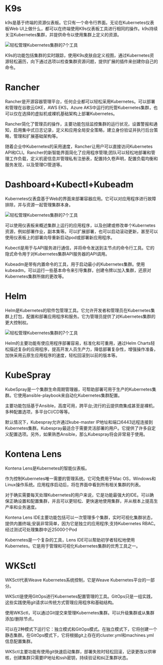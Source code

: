 # **K9s**

k9s是基于终端的资源仪表板。它只有一个命令行界面。无论在Kubernetes仪表板Web  UI上做什么，都可以在终端使用K9s仪表板工具进行相同的操作。k9s持续关注Kubernetes集群，并提供命令以使用集群上定义的资源。

![轻松管理Kubernetes集群的7个工具](https://s5.51cto.com/oss/202007/27/ae8f166ccd23271a547624e7802d4535.jpeg)

K9s的功能包括集群的实时跟踪，使用K9s皮肤自定义视图，通过Kubernetes资源轻松遍历，向下通过选项以检查集群资源问题，提供扩展的插件来创建你自己的命令。

# **Rancher**

Rancher是开源容器管理平台，任何企业都可以轻松采用Kubernetes。可以部署和管理在谷歌云GKE，AWS EKS，Azure  AKS中运行的托管Kubernetes集群，也可以仅在选择的虚拟机或裸机基础架构上部署Kubernetes。

Rancher简化了管理员的操作，主要功能包括监控集群的运行状况，设置警报和通知，启用集中式日志记录，定义和应用全局安全策略，建立身份验证并执行后台策略，管理和扩展基础架构等。

随着企业中Kubernetes的采用速度，Rancher让用户可以直接访问Kubernetes   API和CLI。Rancher的新智能界面简化了应用程序管理;团队可以轻松地部署和管理工作负载，定义机密信息并管理私有注册表，配置持久卷声明，配置负载均衡和服务发现，以及管理CI管道等。

# **Dashboard+Kubectl+Kubeadm**

Kubernetes仪表盘基于Web的界面来部署容器应用。它可以对应用程序进行故障排除，并与资源一起管理集群本身。

![轻松管理Kubernetes集群的7个工具](https://s2.51cto.com/oss/202007/27/a43f3b0b6b6094c9085674eb778e7a68.jpeg)

可以使用仪表板来概述集群上运行的应用程序，以及创建或修改单个Kubernetes资源，例如部署作业，副本集等。可以扩展部署，也可以启动滚动更新，甚至可以使用仪表板上的部署向导重新启动pod或部署新应用程序。

Kubectl是用于与API服务进行通信，并将命令发送到主节点的命令行工具。它的隐式命令用于对Kubernetes集群API服务器的API调用。

Kubeadm是带有内置命令的工具，用于启动最小的Kubernetes集群。使用kubeadm，可以运行一些基本命令来引导集群，创建令牌以加入集群，还原对Kubernetes集群所做的更改等。

# **Helm**

Helm是Kubernetes的软件包管理工具。它允许开发者和管理员在Kubernetes集群上打包，配置和部署应用程序和服务。它为管理员提供了对Kubernetes集群的更大控制权。

![轻松管理Kubernetes集群的7个工具](https://s2.51cto.com/oss/202007/27/8807566e3bf452da781eb30b60f6892d.jpeg)

Helm的主要功能有使应用程序部署容易，标准化和可重用，通过Helm  Charts轻松描述复杂的应用程序，提高开发人员生产力，降低部署复杂性，增强操作准备，加快采用云原生应用程序的速度，轻松回滚到以前的版本等。

# **KubeSpray**

KubeSpray是一个集群生命周期管理器，可帮助部署可用于生产的Kubernetes集群。它使用ansible-playbook来自动化Kubernetes集群配置。

主要功能包括基于Ansible，高度可用，跨平台;流行的云提供商集成甚至是裸机，多种配置选项，多平台CI/CD等等。

默认情况下，Kubespray允许通过kube-master   IP地址和端口6443远程连接到Kubernetes集群。Kubespray最适合于需要灵活部署的用户。它提供了许多自定义配置选项。另外，如果熟悉Ansible，那么Kubespray将会非常易于使用。

# **Kontena Lens**

Kontena Lens是Kubernetes的智能仪表板。

作为控制Kubernetes唯一需要的管理系统。它可免费用于Mac  OS，Windows和Linux操作系统。应用程序启动后，将在界面中看到所有相关集群的列表。

对于确实需要每天处理Kubernetes的用户来说，它是功能最强大的IDE。可以确保正确设置和配置集群，并且可以更轻松、更快速地使用集群，并从根本上提高生产率和业务速度。

Kontena Lens  IDE主要功能包括可以一次管理多个集群，实时可视化集群状态，提供内置终端;安装非常简单，因为它是独立的应用程序;支持Kubernetes  RBAC。经过测试可处理集群中近25000个Pod

Kubernetes是一个复杂的工具，Lens  IDE可以帮助初学者轻松地使用Kubernetes。它是用于管理和可视化Kubernetes集群的优秀工具之一。

# **WKSctl**

WKSctl代表Weave Kubernetes系统控制，它是Weave Kubernetes平台的一部分。

WKSctl是使用GitOps进行Kubernetes配置管理的工具。GitOps只是一组实践，这些实践使用git请求以传统方式管理应用程序和基础结构。

使用WKSctl，可以通过Git提交来管理Kubernetes集群。可以升级集群或从集群添加/删除节点。

可以在2种模式下运行它：独立模式和GitOps模式。在独立模式下，它将创建一个静态集群。在GitOps模式下，它将根据git上存在的cluster.yml和machines.yml信息配置集群。

WKSctl主要功能有使用git快速启动集群，部署失败时轻松回滚，记录更改以供审核，创建集群只需要IP地址和ssh密钥，持续验证和纠正集群状态。